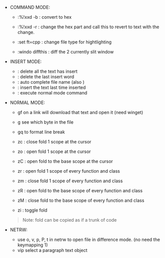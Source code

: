 - COMMAND MODE:
    - :%!xxd -b : convert to hex
    - :%!xxd -r : change the hex part and call this to revert to text with the change.

    - :set ft=cpp : change file type for hightlighting
    - :windo diffthis : diff the 2 currently slit window

- INSERT MODE:
    - <C-u> : delete all the text has insert
    - <C-w> : delete the last insert word
    - <C-x><C-f> : auto complete file name (also <C-n> <C-p>)
    - <C-a> : insert the text last time inserted
    - <C-o> : execute normal mode command

- NORMAL MODE:
    - gf on a link will download that text and open it (need winget)
    - g<C-g> see which byte in the file
    - gq to format line break

    - zc : close fold 1 scope at the cursor
    - zo : open fold 1 scope at the cursor
    - zC : open fold to the base scope at the cursor
    - zr : open fold 1 scope of every function and class
    - zm : close fold 1 scope of every function and class 
    - zR : open fold to the base scope of every function and class 
    - zM : close fold to the base scope of every function and class 
    - zi : toggle fold
    > Note: fold can be copied as if a trunk of code

- NETRW:
    - use o, v, p, P, t in netrw to open file in difference mode. (no need the keymapping <leader>1)
    - vip select a paragraph text object
